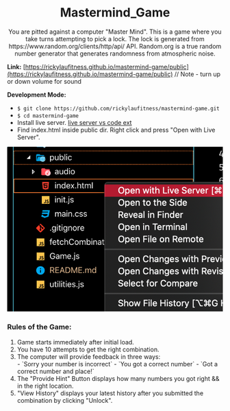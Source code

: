 <h1 align="center">Mastermind_Game</h1>

<p align="center">
You are pitted against a computer "Master Mind". This is a game where you take turns attempting to
pick a lock. The lock is generated from https://www.random.org/clients/http/api/ API. Random.org is
a true random number generator that generates randomness from atmospheric noise.
</p>

**Link:** [https://rickylaufitness.github.io/mastermind-game/public](https://rickylaufitness.github.io/mastermind-game/public) // Note - turn up or down volume for sound

**Development Mode:**

- `$ git clone https://github.com/rickylaufitness/mastermind-game.git`
- `$ cd mastermind-game`
- Install live server. [live server vs code ext](https://marketplace.visualstudio.com/items?itemName=ritwickdey.LiveServer)
- Find index.html inside public dir. Right click and press "Open with Live Server".

![](./public/images/open-live.png)

  <h3>Rules of the Game:</h3>
  <ol>
    <li>Game starts immediately after initial load.</li>
    <li>You have 10 attempts to get the right combination.</li>
    <li>The computer will provide feedback in three ways:</li>
        - `Sorry your number is incorrect`
        - `You got a correct number`
        - `Got a correct number and place!`
    <li>
      The "Provide Hint" Button displays how many numbers
      you got right && in the right location.
    </li>
    <li>
      "View History" displays your latest history
       after you submitted the combination by clicking
       "Unlock".
    </li>
  </ol>
